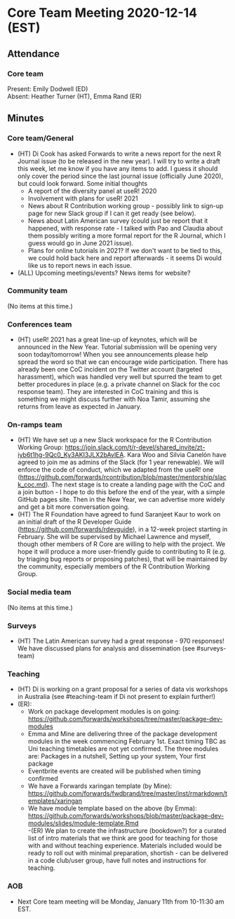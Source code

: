 # Core Team Meeting 2020-12-14 (EST)

## Attendance

### Core team

Present: Emily Dodwell (ED)  
Absent: Heather Turner (HT), Emma Rand (ER)

## Minutes

### Core team/General

- (HT) Di Cook has asked Forwards to write a news report for the next R Journal issue (to be released in the new year). I will try to write a draft this week, let me know if you have any items to add. I guess it should only cover the period since the last journal issue (officially June 2020), but could look forward. Some initial thoughts
    - A report of the diversity panel at useR! 2020
    - Involvement with plans for useR! 2021
    - News about R Contribution working group - possibly link to sign-up page for new Slack group if I can it get ready (see below).
    - News about Latin American survey (could just be report that it happened, with response rate - I talked with Pao and Claudia about them possibly writing a more formal report for the R Journal, which I guess would go in June 2021 issue).
    - Plans for online tutorials in 2021? If we don't want to be tied to this, we could hold back here and report afterwards - it seems Di would like us to report news in each issue.
- (ALL) Upcoming meetings/events? News items for website?

### Community team
(No items at this time.)

### Conferences team
- (HT) useR! 2021 has a great line-up of keynotes, which will be announced in the New Year. Tutorial submission will be opening very soon today/tomorrow! When you see announcements please help spread the word so that we can encourage wide participation. There has already been one CoC incident on the Twitter account (targeted harassment), which was handled very well but spurred the team to get better procedures in place (e.g. a private channel on Slack for the coc response team). They are interested in CoC training and this is something we might discuss further with Noa Tamir, assuming she returns from leave as expected in January.

### On-ramps team

- (HT) We have set up a new Slack workspace for the R Contribution Working Group: https://join.slack.com/t/r-devel/shared_invite/zt-iyb6t1hg-9Qc0_Ky3AKI3JLX2bAvlEA. Kara Woo and Silvia Canelón have agreed to join me as admins of the Slack (for 1 year renewable). We will enforce the code of conduct, which we adapted from the useR! one (https://github.com/forwards/rcontribution/blob/master/mentorship/slack_coc.md). The next stage is to create a landing page with the CoC and a join button - I hope to do this before the end of the year, with a simple GitHub pages site. Then in the New Year, we can advertise more widely and get a bit more conversation going.
- (HT) The R Foundation have agreed to fund Saranjeet Kaur to work on an initial draft of the R Developer Guide (https://github.com/forwards/rdevguide), in a 12-week project starting in February. She will be supervised by Michael Lawrence and myself, though other members of R Core are willing to help with the project. We hope it will produce a more user-friendly guide to contributing to R (e.g. by triaging bug reports or proposing patches), that will be maintained by the community, especially members of the R Contribution Working Group.

### Social media team
(No items at this time.)

### Surveys
- (HT) The Latin American survey had a great response - 970 responses! We have discussed plans for analysis and dissemination (see #surveys-team)

### Teaching

- (HT) Di is working on a grant proposal for a series of data vis workshops in Australia (see #teaching-team if Di not present to explain further!)
- (ER):
    - Work on package development modules is on going: https://github.com/forwards/workshops/tree/master/package-dev-modules
    - Emma and Mine are delivering three of the package development modules in the week commencing February 1st. Exact timing TBC as Uni teaching timetables are not yet confirmed. The three modules are: Packages in a nutshell, Setting up your system, Your first package
    - Eventbrite events are created will be published when timing confirmed
    - We have a Forwards xaringan template (by Mine): https://github.com/forwards/fwdbrand/tree/master/inst/rmarkdown/templates/xaringan
    -  We have module template based on the above (by Emma):  https://github.com/forwards/workshops/blob/master/package-dev-modules/slides/module-template.Rmd   
-(ER) We plan to create the infrastructure (bookdown?) for a curated list of intro materials that we think are good for teaching for those with and without teaching experience. Materials included would be ready to roll out with minimal preparation, shortish - can be delivered in a code club/user group, have full notes and instructions for teaching.

### AOB
- Next Core team meeting will be Monday, January 11th from 10-11:30 am EST.
